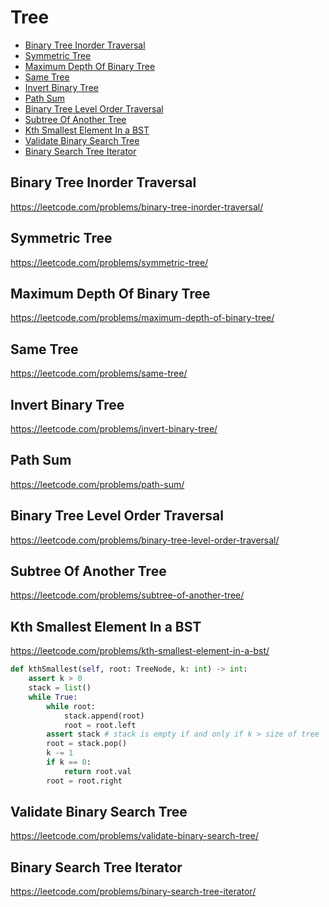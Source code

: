 # Tree

+ [Binary Tree Inorder Traversal](#binary-tree-inorder-traversal)
+ [Symmetric Tree](#symmetric-tree)
+ [Maximum Depth Of Binary Tree](#maximum-depth-of-binary-tree)
+ [Same Tree](#same-tree)
+ [Invert Binary Tree](#invert-binary-tree)
+ [Path Sum](#path-sum)
+ [Binary Tree Level Order Traversal](#binary-tree-level-order-traversal)
+ [Subtree Of Another Tree](#subtree-of-another-tree)
+ [Kth Smallest Element In a BST](#kth-smallest-element-in-a-bst)
+ [Validate Binary Search Tree](#validate-binary-search-tree)
+ [Binary Search Tree Iterator](#binary-search-tree-iterator)


## Binary Tree Inorder Traversal

https://leetcode.com/problems/binary-tree-inorder-traversal/



## Symmetric Tree

https://leetcode.com/problems/symmetric-tree/



## Maximum Depth Of Binary Tree

https://leetcode.com/problems/maximum-depth-of-binary-tree/



## Same Tree

https://leetcode.com/problems/same-tree/



## Invert Binary Tree

https://leetcode.com/problems/invert-binary-tree/



## Path Sum

https://leetcode.com/problems/path-sum/



## Binary Tree Level Order Traversal

https://leetcode.com/problems/binary-tree-level-order-traversal/



## Subtree Of Another Tree

https://leetcode.com/problems/subtree-of-another-tree/


## Kth Smallest Element In a BST

https://leetcode.com/problems/kth-smallest-element-in-a-bst/
```python
def kthSmallest(self, root: TreeNode, k: int) -> int:
    assert k > 0
    stack = list()
    while True:
        while root:
            stack.append(root)
            root = root.left
        assert stack # stack is empty if and only if k > size of tree
        root = stack.pop()
        k -= 1
        if k == 0:
            return root.val
        root = root.right
```


## Validate Binary Search Tree

https://leetcode.com/problems/validate-binary-search-tree/


## Binary Search Tree Iterator

https://leetcode.com/problems/binary-search-tree-iterator/


